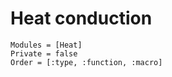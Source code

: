 # Heat conduction

```@autodocs
Modules = [Heat]
Private = false
Order = [:type, :function, :macro]
```